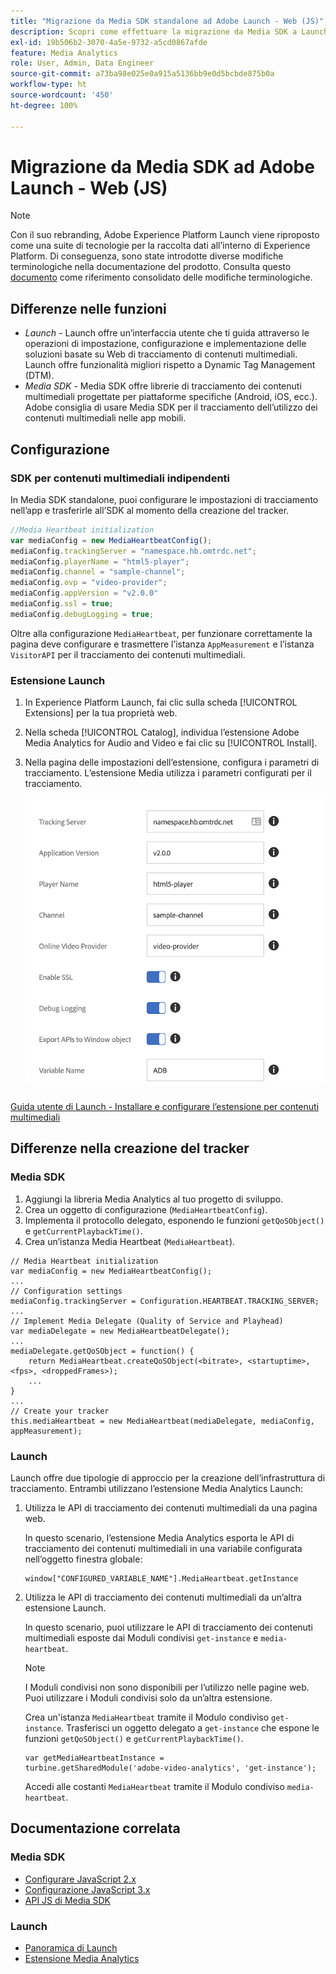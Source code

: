 ```yaml
---
title: "Migrazione da Media SDK standalone ad Adobe Launch - Web (JS)"
description: Scopri come effettuare la migrazione da Media SDK a Launch per JS.
exl-id: 19b506b2-3070-4a5e-9732-a5cd0867afde
feature: Media Analytics
role: User, Admin, Data Engineer
source-git-commit: a73ba98e025e0a915a5136bb9e0d5bcbde875b0a
workflow-type: ht
source-wordcount: '450'
ht-degree: 100%

---
```


# Migrazione da Media SDK ad Adobe Launch - Web (JS)

>[!NOTE]
>Con il suo rebranding, Adobe Experience Platform Launch viene riproposto come una suite di tecnologie per la raccolta dati all’interno di Experience Platform. Di conseguenza, sono state introdotte diverse modifiche terminologiche nella documentazione del prodotto. Consulta questo [documento](https://experienceleague.adobe.com/docs/experience-platform/tags/term-updates.html?lang=it) come riferimento consolidato delle modifiche terminologiche.

## Differenze nelle funzioni

* *Launch* - Launch offre un’interfaccia utente che ti guida attraverso le operazioni di impostazione, configurazione e implementazione delle soluzioni basate su Web di tracciamento di contenuti multimediali. Launch offre funzionalità migliori rispetto a Dynamic Tag Management (DTM).
* *Media SDK* - Media SDK offre librerie di tracciamento dei contenuti multimediali progettate per piattaforme specifiche (Android, iOS, ecc.). Adobe consiglia di usare Media SDK per il tracciamento dell’utilizzo dei contenuti multimediali nelle app mobili.

## Configurazione

### SDK per contenuti multimediali indipendenti

In Media SDK standalone, puoi configurare le impostazioni di tracciamento nell’app
e trasferirle all’SDK al momento della creazione del tracker.

```javascript
//Media Heartbeat initialization
var mediaConfig = new MediaHeartbeatConfig();
mediaConfig.trackingServer = "namespace.hb.omtrdc.net";
mediaConfig.playerName = "html5-player";
mediaConfig.channel = "sample-channel";
mediaConfig.ovp = "video-provider";
mediaConfig.appVersion = "v2.0.0"
mediaConfig.ssl = true;
mediaConfig.debugLogging = true;
```

Oltre alla configurazione `MediaHeartbeat`, per funzionare correttamente la pagina deve configurare e trasmettere
l’istanza `AppMeasurement` e l’istanza `VisitorAPI` per il tracciamento dei contenuti multimediali.

### Estensione Launch

1. In Experience Platform Launch, fai clic sulla scheda [!UICONTROL Extensions] per 
la tua proprietà web.
1. Nella scheda [!UICONTROL Catalog], individua l’estensione Adobe Media Analytics for Audio and
Video e fai clic su [!UICONTROL Install].
1. Nella pagina delle impostazioni dell’estensione, configura i parametri di tracciamento.
L’estensione Media utilizza i parametri configurati per il tracciamento.

   ![](assets/launch_config_js.png)

[Guida utente di Launch - Installare e configurare l’estensione per contenuti multimediali](https://experienceleague.adobe.com/docs/experience-platform/tags/extensions/adobe/media-analytics/overview.html?lang=it#install-and-configure-the-ma-extension)

## Differenze nella creazione del tracker

### Media SDK

1. Aggiungi la libreria Media Analytics al tuo progetto di sviluppo.
1. Crea un oggetto di configurazione (`MediaHeartbeatConfig`).
1. Implementa il protocollo delegato, esponendo le funzioni `getQoSObject()` e `getCurrentPlaybackTime()`.
1. Crea un’istanza Media Heartbeat (`MediaHeartbeat`).

```
// Media Heartbeat initialization
var mediaConfig = new MediaHeartbeatConfig();
...
// Configuration settings
mediaConfig.trackingServer = Configuration.HEARTBEAT.TRACKING_SERVER;
...
// Implement Media Delegate (Quality of Service and Playhead)
var mediaDelegate = new MediaHeartbeatDelegate();
...
mediaDelegate.getQoSObject = function() {
    return MediaHeartbeat.createQoSObject(<bitrate>, <startuptime>, <fps>, <droppedFrames>);
    ...
}
...
// Create your tracker
this.mediaHeartbeat = new MediaHeartbeat(mediaDelegate, mediaConfig, appMeasurement);
```

### Launch

Launch offre due tipologie di approccio per la creazione dell’infrastruttura di tracciamento. Entrambi utilizzano l’estensione Media Analytics Launch:

1. Utilizza le API di tracciamento dei contenuti multimediali da una pagina web.

   In questo scenario, l’estensione Media Analytics esporta le API di tracciamento dei contenuti multimediali in una variabile configurata nell’oggetto finestra globale:

   ```
   window["CONFIGURED_VARIABLE_NAME"].MediaHeartbeat.getInstance
   ```

1. Utilizza le API di tracciamento dei contenuti multimediali da un’altra estensione Launch.

   In questo scenario, puoi utilizzare le API di tracciamento dei contenuti multimediali esposte dai Moduli condivisi `get-instance` e `media-heartbeat`.

   >[!NOTE]
   >
   >I Moduli condivisi non sono disponibili per l’utilizzo nelle pagine web. Puoi utilizzare i Moduli condivisi solo da un’altra estensione.

   Crea un&#39;istanza `MediaHeartbeat` tramite il Modulo condiviso `get-instance`.
Trasferisci un oggetto delegato a `get-instance` che espone le funzioni `getQoSObject()` e `getCurrentPlaybackTime()`.

   ```
   var getMediaHeartbeatInstance =
   turbine.getSharedModule('adobe-video-analytics', 'get-instance');
   ```

   Accedi alle costanti `MediaHeartbeat` tramite il Modulo condiviso `media-heartbeat`.

## Documentazione correlata

### Media SDK

* [Configurare JavaScript 2.x](/help/legacy/media-sdk/setup/setup-javascript/set-up-js-2.md)
* [Configurazione JavaScript 3.x ](/help/legacy/media-sdk/setup/setup-javascript/set-up-js-3.md)
* [API JS di Media SDK](https://adobe-marketing-cloud.github.io/media-sdks/reference/javascript/MediaHeartbeat.html)

### Launch

* [Panoramica di Launch](https://experienceleague.adobe.com/docs/experience-platform/tags/home.html?lang=it)
* [Estensione Media Analytics](https://experienceleague.adobe.com/docs/experience-platform/tags/extensions/adobe/media-analytics/overview.html?lang=it)
